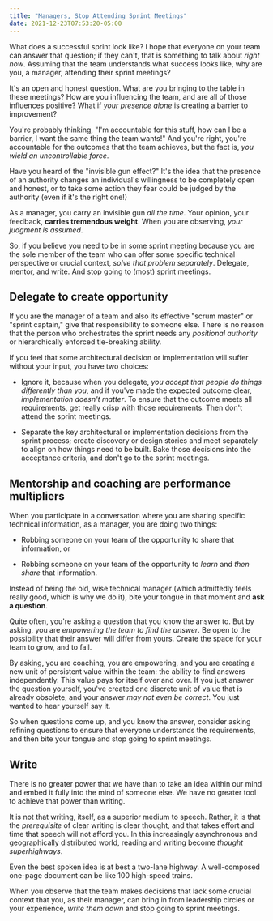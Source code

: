 ```yaml
---
title: "Managers, Stop Attending Sprint Meetings"
date: 2021-12-23T07:53:20-05:00
---
```


What does a successful sprint look like? I hope that everyone on your team can
answer that question; if they can't, that is something to talk about *right
now*. Assuming that the team understands what success looks like, why are you, a
manager, attending their sprint meetings?

<!--more-->

It's an open and honest question. What are you bringing to the table in these
meetings? How are you influencing the team, and are all of those influences
positive? What if *your presence alone* is creating a barrier to improvement?

You're probably thinking, "I'm accountable for this stuff, how can I be a
barrier, I want the same thing the team wants!" And you're right, you're
accountable for the outcomes that the team achieves, but the fact is, *you wield
an uncontrollable force*.

Have you heard of the "invisible gun effect?" It's the idea that the presence of
an authority changes an individual's willingness to be completely open and
honest, or to take some action they fear could be judged by the authority (even
if it's the right one!)

As a manager, you carry an invisible gun *all the time*. Your opinion, your
feedback, **carries tremendous weight**. When you are observing, *your judgment
is assumed*.

So, if you believe you need to be in some sprint meeting because you are the
sole member of the team who can offer some specific technical perspective or
crucial context, *solve that problem separately*. Delegate, mentor, and
write. And stop going to (most) sprint meetings.

## Delegate to create opportunity

If you are the manager of a team and also its effective "scrum master" or
"sprint captain," give that responsibility to someone else. There is no reason
that the person who orchestrates the sprint needs any *positional authority* or
hierarchically enforced tie-breaking ability.

If you feel that some architectural decision or implementation will suffer
without your input, you have two choices:

- Ignore it, because when you delegate, *you accept that people do things
  differently than you*, and if you've made the expected outcome clear,
  *implementation doesn't matter*. To ensure that the outcome meets all
  requirements, get really crisp with those requirements. Then don't attend the
  sprint meetings.

- Separate the key architectural or implementation decisions from the sprint
  process; create discovery or design stories and meet separately to align on
  how things need to be built. Bake those decisions into the acceptance
  criteria, and don't go to the sprint meetings.

## Mentorship and coaching are performance multipliers

When you participate in a conversation where you are sharing specific technical
information, as a manager, you are doing two things:

- Robbing someone on your team of the opportunity to share that information, or

- Robbing someone on your team of the opportunity to *learn* and *then share*
  that information.

Instead of being the old, wise technical manager (which admittedly feels really
good, which is why we do it), bite your tongue in that moment and **ask a
question**.

Quite often, you're asking a question that you know the answer to. But by
asking, you are *empowering the team to find the answer*. Be open to the
possibility that their answer will differ from yours. Create the space for your
team to grow, and to fail.

By asking, you are coaching, you are empowering, and you are creating a new unit
of persistent value within the team: the ability to find answers
independently. This value pays for itself over and over. If you just answer the
question yourself, you've created one discrete unit of value that is already
obsolete, and your answer *may not even be correct*. You just wanted to hear
yourself say it.

So when questions come up, and you know the answer, consider asking refining
questions to ensure that everyone understands the requirements, and then bite
your tongue and stop going to sprint meetings.

## Write

There is no greater power that we have than to take an idea within our mind and
embed it fully into the mind of someone else. We have no greater tool to achieve
that power than writing.

It is not that writing, itself, as a superior medium to speech. Rather, it is
that the *prerequisite* of clear writing is clear thought, and that takes effort
and time that speech will not afford you. In this increasingly asynchronous and
geographically distributed world, reading and writing become *thought
superhighways*.

Even the best spoken idea is at best a two-lane highway. A well-composed
one-page document can be like 100 high-speed trains.

When you observe that the team makes decisions that lack some crucial context
that you, as their manager, can bring in from leadership circles or your
experience, *write them down* and stop going to sprint meetings.
